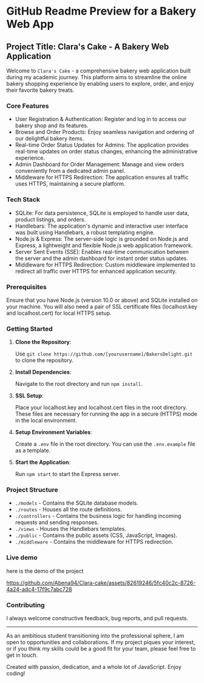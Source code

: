 # GitHub Readme Preview for a Bakery Web App

## Project Title: Clara's Cake - A Bakery Web Application

Welcome to `Clara's Cake` - a comprehensive bakery web application built during my academic journey. This platform aims to streamline the online bakery shopping experience by enabling users to explore, order, and enjoy their favorite bakery treats.

### Core Features

- User Registration & Authentication: Register and log in to access our bakery shop and its features.
- Browse and Order Products: Enjoy seamless navigation and ordering of our delightful bakery items.
- Real-time Order Status Updates for Admins: The application provides real-time updates on order status changes, enhancing the administrative experience.
- Admin Dashboard for Order Management: Manage and view orders conveniently from a dedicated admin panel.
- Middleware for HTTPS Redirection: The application ensures all traffic uses HTTPS, maintaining a secure platform.

### Tech Stack

- SQLite: For data persistence, SQLite is employed to handle user data, product listings, and orders.
- Handlebars: The application's dynamic and interactive user interface was built using Handlebars, a robust templating engine.
- Node.js & Express: The server-side logic is grounded on Node.js and Express, a lightweight and flexible Node.js web application framework.
- Server Sent Events (SSE): Enables real-time communication between the server and the admin dashboard for instant order status updates.
- Middleware for HTTPS Redirection: Custom middleware implemented to redirect all traffic over HTTPS for enhanced application security.

### Prerequisites

Ensure that you have Node.js (version 10.0 or above) and SQLite installed on your machine. You will also need a pair of SSL certificate files (localhost.key and localhost.cert) for local HTTPS setup.

### Getting Started

1. **Clone the Repository**:

   Use `git clone https://github.com/[yourusername]/BakersDelight.git` to clone the repository.

2. **Install Dependencies**:

   Navigate to the root directory and run `npm install`.

3. **SSL Setup**:

   Place your localhost.key and localhost.cert files in the root directory. These files are necessary for running the app in a secure (HTTPS) mode in the local environment.

4. **Setup Environment Variables**:

   Create a `.env` file in the root directory. You can use the `.env.example` file as a template.

5. **Start the Application**:

   Run `npm start` to start the Express server.

### Project Structure

- `./models` - Contains the SQLite database models.
- `./routes` - Houses all the route definitions.
- `./controllers` - Contains the business logic for handling incoming requests and sending responses.
- `./views` - Houses the Handlebars templates.
- `./public` - Contains the public assets (CSS, JavaScript, Images).
- `./middleware` - Contains the middleware for HTTPS redirection.

### Live demo

here is the demo of the project  

https://github.com/Abena94/Clara-cake/assets/82619246/5fc40c2c-8726-4a24-adc4-17f9c7abc728

### Contributing

I always welcome constructive feedback, bug reports, and pull requests. 


---

As an ambitious student transitioning into the professional sphere, I am open to opportunities and collaborations. If my project piques your interest, or if you think my skills could be a good fit for your team, please feel free to get in touch.

Created with passion, dedication, and a whole lot of JavaScript. Enjoy coding!


